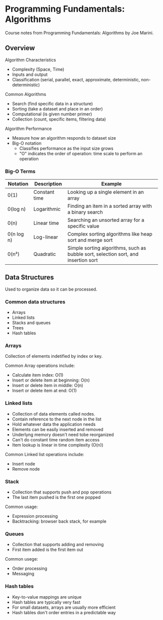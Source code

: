 # Programming Fundamentals: Algorithms

Course notes from Programming Fundamentals: Algorithms by Joe Marini.

## Overview

Algorithm Characteristics

- Complexity (Space, Time)
- Inputs and output
- Classification (serial, parallel, exact, approximate, deterministic, non-deterministic)

Common Algorithms

- Search (find specific data in a structure)
- Sorting (take a dataset and place in an order)
- Computational (is given number primer)
- Collection (count, specific items, filtering data)

Algorithm Performance

- Measure how an algorithm responds to dataset size
- Big-O notation
  - Classifies performance as the input size grows
  - "O" indicates the order of operation: time scale to perform an operation

### Big-O Terms

| Notation   | Description   | Example                                                                            |
| ---------- | ------------- | ---------------------------------------------------------------------------------- |
| 0(1)       | Constant time | Looking up a single element in an array                                            |
| 0(log n)   | Logarithmic   | Finding an item in a sorted array with a binary search                             |
| 0(n)       | Linear time   | Searching an unsorted array for a specific value                                   |
| 0(n log n) | Log-linear    | Complex sorting algorithms like heap sort and merge sort                           |
| 0(n²)      | Quadratic     | Simple sorting algorithms, such as bubble sort, selection sort, and insertion sort |


## Data Structures

Used to organize data so it can be processed.

### Common data structures

- Arrays
- Linked lists
- Stacks and queues
- Trees
- Hash tables

### Arrays

Collection of elements indetified by index or key.

Common Array operations include:

- Calculate item index: O(1)
- Insert or delete item at beginning: O(n)
- Insert or delete item in middle: O(n)
- Insert or delete item at end: O(1)

### Linked lists

- Collection of data elements called nodes.
- Contain reference to the next node in the list
- Hold whatever data the application needs
- Elements can be easily inserted and removed
- Underlyng memory doesn't need tobe reorganized
- Can't do constant time random item access
- Item lookup is linear in time complexity (O(n))

Common Linked list operations include:
- Insert node
- Remove node

### Stack

- Collection that supports push and pop operations
- The last item pushed is the first one popped

Common usage:
- Expression processing
- Backtracking: browser back stack, for example

### Queues

- Collection that supports adding and removing
- First item added is the first item out

Common usege:
- Order processing
- Messaging

### Hash tables

- Key-to-value mappings are unique
- Hash tables are typically very fast
- For small datasets, arrays are usually more efficient
- Hash tables don't order entries in a predictable way
